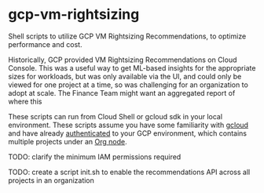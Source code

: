 # gcp-vm-rightsizing
Shell scripts to utilize GCP VM Rightsizing Recommendations, to optimize performance and cost.

Historically, GCP provided VM Rightsizing Recommendations on Cloud Console. This was a useful way to get ML-based insights for the appropriate sizes for workloads, but was only available via the UI, and could only be viewed for one project at a time, so was challenging for an organization to adopt at scale. The Finance Team might want an aggregated report of where this 

These scripts can run from Cloud Shell or gcloud sdk in your local environment. These scripts assume you have some familiarity with <a href="https://cloud.google.com/sdk/gcloud/" target="_blank">gcloud</a> and have already <a href="https://cloud.google.com/sdk/gcloud/reference/auth/" target="_blank">authenticated</a> to your GCP environment, which contains multiple projects under an <a href="https://cloud.google.com/resource-manager/docs/creating-managing-organization" target="_blank">Org node</a>. 

TODO: clarify the minimum IAM permissions required

TODO: create a script init.sh to enable the recommendations API across all projects in an organization
